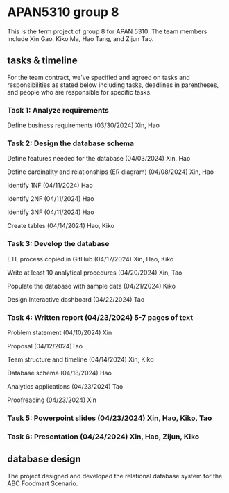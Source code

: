# APAN5310 group 8
This is the term project of group 8 for APAN 5310.
The team members include Xin Gao, Kiko Ma, Hao Tang, and Zijun Tao.

## tasks & timeline
For the team contract, we've specified and agreed on tasks and responsibilities as stated below including tasks, deadlines in parentheses, and people who are responsible for specific tasks.

### Task 1: Analyze requirements 

Define business requirements (03/30/2024) Xin, Hao


### Task 2: Design the database schema 

Define features needed for the database (04/03/2024) Xin, Hao

Define cardinality and relationships (ER diagram) (04/08/2024) Xin, Hao

Identify 1NF (04/11/2024) Hao

Identify 2NF (04/11/2024) Hao

Identify 3NF (04/11/2024) Hao

Create tables (04/14/2024) Hao, Kiko


### Task 3: Develop the database

ETL process copied in GitHub (04/17/2024) Xin, Hao, Kiko

Write at least 10 analytical procedures (04/20/2024) Xin, Tao

Populate the database with sample data (04/21/2024) Kiko

Design Interactive dashboard (04/22/2024) Tao


### Task 4: Written report (04/23/2024) 5-7 pages of text

Problem statement (04/10/2024) Xin

Proposal (04/12/2024)Tao

Team structure and timeline (04/14/2024) Xin, Kiko

Database schema (04/18/2024) Hao

Analytics applications (04/23/2024) Tao

Proofreading (04/23/2024) Xin


### Task 5: Powerpoint slides (04/23/2024) Xin, Hao, Kiko, Tao

### Task 6: Presentation (04/24/2024) Xin, Hao, Zijun, Kiko

## database design
The project designed and developed the relational database system for the ABC Foodmart Scenario.

